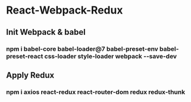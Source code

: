 # React-Webpack-Redux

## Init Webpack & babel
### npm i babel-core babel-loader@7 babel-preset-env babel-preset-react css-loader style-loader webpack --save-dev

## Apply Redux
### npm i axios react-redux react-router-dom redux redux-thunk
